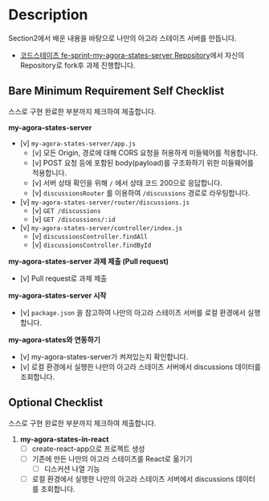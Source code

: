 # Description

Section2에서 배운 내용을 바탕으로 나만의 아고라 스테이츠 서버를 만듭니다.

- [코드스테이츠 fe-sprint-my-agora-states-server Repository](https://github.com/codestates-seb/fe-sprint-my-agora-states-server)에서 자신의 Repository로 fork후 과제 진행합니다.

## Bare Minimum Requirement Self Checklist

스스로 구현 완료한 부분까지 체크하여 제출합니다.

**my-agora-states-server**

- [v] `my-agora-states-server/app.js`
  - [v] 모든 Origin, 경로에 대해 CORS 요청을 허용하게 미들웨어를 적용합니다.
  - [v] POST 요청 등에 포함된 body(payload)를 구조화하기 위한 미들웨어를 적용합니다.
  - [v] 서버 상태 확인을 위해 `/` 에서 상태 코드 200으로 응답합니다.
  - [v] `discussionsRouter` 를 이용하여 `/discussions` 경로로 라우팅합니다.
- [v] `my-agora-states-server/router/discussions.js`
  - [v] `GET /discussions`
  - [v] `GET /discussions/:id`
- [v] `my-agora-states-server/controller/index.js`
  - [v] `discussionsController.findAll`
  - [v] `discussionsController.findById`

**my-agora-states-server 과제 제출 (Pull request)**

- [v] Pull request로 과제 제출

**my-agora-states-server 시작**

- [v] `package.json` 을 참고하여 나만의 아고라 스테이츠 서버를 로컬 환경에서 실행합니다.

**my-agora-states와 연동하기**

- [v] my-agora-states-server가 켜져있는지 확인합니다.
- [v] 로컬 환경에서 실행한 나만의 아고라 스테이츠 서버에서 discussions 데이터를 조회합니다.

## Optional Checklist

스스로 구현 완료한 부분까지 체크하여 제출합니다.

1. **my-agora-states-in-react**
   - [ ] create-react-app으로 프로젝트 생성
   - [ ] 기존에 만든 나만의 아고라 스테이츠를 React로 옮기기
     - [ ] 디스커션 나열 기능
   - [ ] 로컬 환경에서 실행한 나만의 아고라 스테이츠 서버에서 discussions 데이터를 조회합니다.

